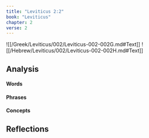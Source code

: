 ```yaml
---
title: "Leviticus 2:2"
book: "Leviticus"
chapter: 2
verse: 2
---
```

![[/Greek/Leviticus/002/Leviticus-002-002G.md#Text]]
![[/Hebrew/Leviticus/002/Leviticus-002-002H.md#Text]]

## Analysis

#### Words

#### Phrases

#### Concepts

## Reflections
